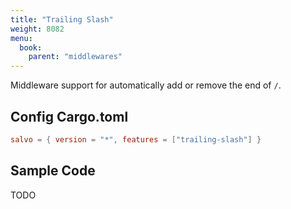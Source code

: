 ```yaml
---
title: "Trailing Slash"
weight: 8082
menu:
  book:
    parent: "middlewares"
---
```


Middleware support for automatically add or remove the end of `/`.

## Config Cargo.toml

```toml
salvo = { version = "*", features = ["trailing-slash"] }
```

## Sample Code
TODO